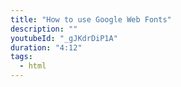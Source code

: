 ```yaml
---
title: "How to use Google Web Fonts"
description: ""
youtubeId: "_gJKdrDiP1A"
duration: "4:12"
tags:
  - html
---
```

